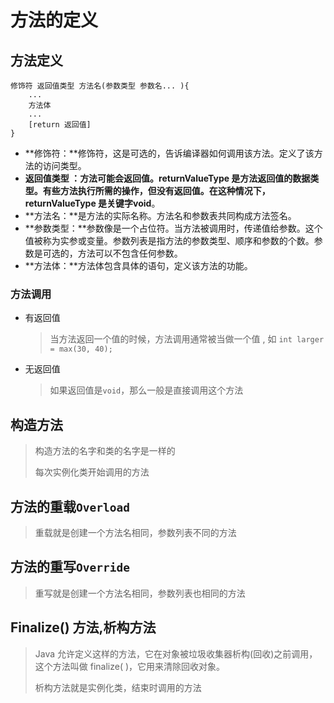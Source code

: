 # 方法的定义

## 方法定义

```
修饰符 返回值类型 方法名(参数类型 参数名... ){
	...
	方法体
	...
	[return 返回值]
}
```



- **修饰符：**修饰符，这是可选的，告诉编译器如何调用该方法。定义了该方法的访问类型。
- **返回值类型 ：**方法可能会返回值。returnValueType 是方法返回值的数据类型。有些方法执行所需的操作，但没有返回值。在这种情况下，returnValueType 是关键字**void**。
- **方法名：**是方法的实际名称。方法名和参数表共同构成方法签名。
- **参数类型：**参数像是一个占位符。当方法被调用时，传递值给参数。这个值被称为实参或变量。参数列表是指方法的参数类型、顺序和参数的个数。参数是可选的，方法可以不包含任何参数。
- **方法体：**方法体包含具体的语句，定义该方法的功能。



###  方法调用

- 有返回值

  > 当方法返回一个值的时候，方法调用通常被当做一个值 , 如 `int larger = max(30, 40);`

- 无返回值

  > 如果返回值是`void`，那么一般是直接调用这个方法

## 构造方法

> 构造方法的名字和类的名字是一样的
>
> 每次实例化类开始调用的方法



## 方法的重载`Overload`

>重载就是创建一个方法名相同，参数列表不同的方法

## 方法的重写`Override`

> 重写就是创建一个方法名相同，参数列表也相同的方法



## Finalize() 方法,析构方法

> Java 允许定义这样的方法，它在对象被垃圾收集器析构(回收)之前调用，这个方法叫做 finalize( )，它用来清除回收对象。
>
> 析构方法就是实例化类，结束时调用的方法

